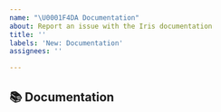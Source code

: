 ```yaml
---
name: "\U0001F4DA Documentation"
about: Report an issue with the Iris documentation
title: ''
labels: 'New: Documentation'
assignees: ''

---
```


## 📚 Documentation
<!-- See https://scitools-iris.readthedocs.io/en/latest/ -->
<!-- Describe the issue or provide a suggestion for improving the Iris documentation -->
